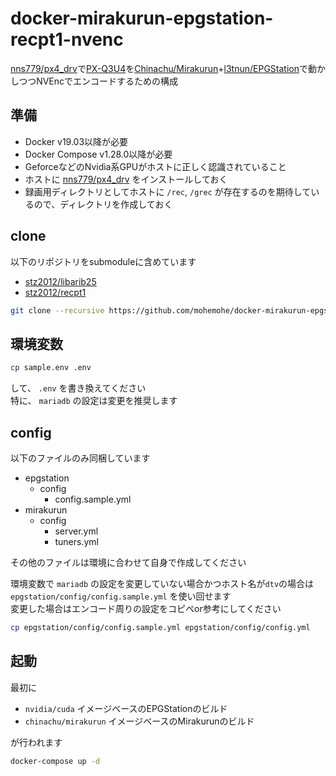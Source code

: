 docker-mirakurun-epgstation-recpt1-nvenc
====

[nns779/px4_drv](https://github.com/nns779/px4_drv)で[PX-Q3U4](http://www.plex-net.co.jp/product/px-q3u4/)を[Chinachu/Mirakurun](https://github.com/Chinachu/Mirakurun)+[l3tnun/EPGStation](https://github.com/l3tnun/EPGStation)で動かしつつNVEncでエンコードするための構成

## 準備

- Docker v19.03以降が必要
- Docker Compose v1.28.0以降が必要
- GeforceなどのNvidia系GPUがホストに正しく認識されていること
- ホストに [nns779/px4_drv](https://github.com/nns779/px4_drv) をインストールしておく
- 録画用ディレクトリとしてホストに `/rec`, `/grec` が存在するのを期待しているので、ディレクトリを作成しておく

## clone

以下のリポジトリをsubmoduleに含めています

- [stz2012/libarib25](https://github.com/stz2012/libarib25)
- [stz2012/recpt1](https://github.com/stz2012/recpt1)

```bash
git clone --recursive https://github.com/mohemohe/docker-mirakurun-epgstation-recpt1-nvenc.git
```

## 環境変数

```bash
cp sample.env .env
```

して、 `.env` を書き換えてください  
特に、 `mariadb` の設定は変更を推奨します

## config

以下のファイルのみ同梱しています

- epgstation
    - config
        - config.sample.yml
- mirakurun
    - config
        - server.yml
        - tuners.yml

  
その他のファイルは環境に合わせて自身で作成してください

環境変数で `mariadb` の設定を変更していない場合かつホスト名が`dtv`の場合は `epgstation/config/config.sample.yml` を使い回せます  
変更した場合はエンコード周りの設定をコピペor参考にしてください

```bash
cp epgstation/config/config.sample.yml epgstation/config/config.yml
```

## 起動

最初に

- `nvidia/cuda` イメージベースのEPGStationのビルド
- `chinachu/mirakurun` イメージベースのMirakurunのビルド

が行われます

```bash
docker-compose up -d
```
